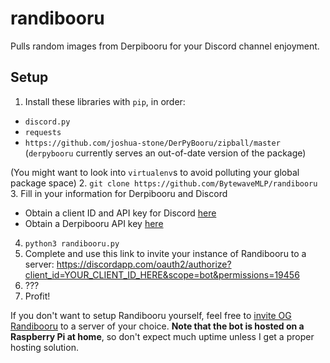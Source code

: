 # randibooru
Pulls random images from Derpibooru for your Discord channel enjoyment.

## Setup
1. Install these libraries with `pip`, in order:
  - `discord.py`
  - `requests`
  - `https://github.com/joshua-stone/DerPyBooru/zipball/master` (`derpybooru` currently serves an out-of-date version of the package)
  
  (You might want to look into `virtualenv`s to avoid polluting your global package space)
2. `git clone https://github.com/BytewaveMLP/randibooru`
3. Fill in your information for Derpibooru and Discord
  - Obtain a client ID and API key for Discord [here](https://discordapp.com/developers/applications/me)
  - Obtain a Derpibooru API key [here](https://derpibooru.org/users/edit)
4. `python3 randibooru.py`
5. Complete and use this link to invite your instance of Randibooru to a server: 
   https://discordapp.com/oauth2/authorize?client_id=YOUR_CLIENT_ID_HERE&scope=bot&permissions=19456
6. ???
7. Profit!

If you don't want to setup Randibooru yourself, feel free to [invite OG Randibooru](https://discordapp.com/oauth2/authorize?client_id=206203876095950850&scope=bot&permissions=19456) to a server of your choice. **Note that the bot is hosted on a Raspberry Pi at home**, so don't expect much uptime unless I get a proper hosting solution.
